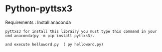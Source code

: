 # Python-pyttsx3


Requirements :
    Install anaconda

    pyttxs3 for install this librairy you must type this command in your cmd anaconda(py -m pip install pyttxs3).
    
    and execute helloword.py  ( py helloword.py)
    
    
